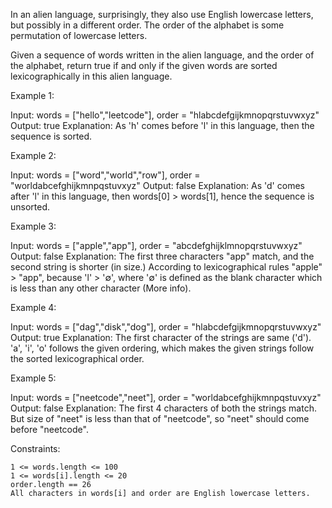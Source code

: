 In an alien language, surprisingly, they also use English lowercase letters, but possibly in a different order. The order of the alphabet is some permutation of lowercase letters.

Given a sequence of words written in the alien language, and the order of the alphabet, return true if and only if the given words are sorted lexicographically in this alien language.

 

Example 1:

Input: words = ["hello","leetcode"], order = "hlabcdefgijkmnopqrstuvwxyz"
Output: true
Explanation: As 'h' comes before 'l' in this language, then the sequence is sorted.

Example 2:

Input: words = ["word","world","row"], order = "worldabcefghijkmnpqstuvxyz"
Output: false
Explanation: As 'd' comes after 'l' in this language, then words[0] > words[1], hence the sequence is unsorted.

Example 3:

Input: words = ["apple","app"], order = "abcdefghijklmnopqrstuvwxyz"
Output: false
Explanation: The first three characters "app" match, and the second string is shorter (in size.) According to lexicographical rules "apple" > "app", because 'l' > '∅', where '∅' is defined as the blank character which is less than any other character (More info).

Example 4:

Input: words = ["dag","disk","dog"], order = "hlabcdefgijkmnopqrstuvwxyz"
Output: true
Explanation: The first character of the strings are same ('d'). 'a', 'i', 'o' follows the given ordering, which makes the given strings follow the sorted lexicographical order.

Example 5:

Input: words = ["neetcode","neet"], order = "worldabcefghijkmnpqstuvxyz"
Output: false
Explanation: The first 4 characters of both the strings match. But size of "neet" is less than that of "neetcode", so "neet" should come before "neetcode".
 

Constraints:

    1 <= words.length <= 100
    1 <= words[i].length <= 20
    order.length == 26
    All characters in words[i] and order are English lowercase letters.

